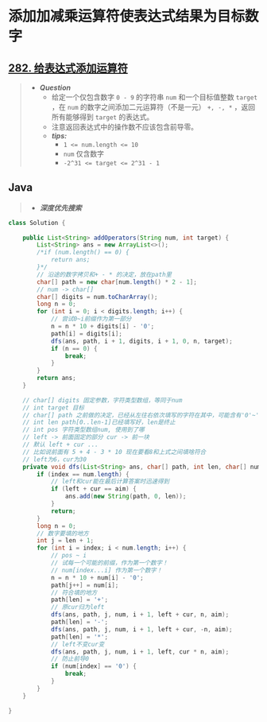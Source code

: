 # 添加加减乘运算符使表达式结果为目标数字

## [282. 给表达式添加运算符](https://leetcode.cn/problems/expression-add-operators/)

> - ***Question***
>   - 给定一个仅包含数字 `0 - 9` 的字符串 `num` 和一个目标值整数 `target` ，在 `num` 的数字之间添加二元运算符（不是一元） `+, -, *` ，返回所有能够得到 `target` 的表达式。
>   - 注意返回表达式中的操作数不应该包含前导零。
>   - ***tips:***
>     - `1 <= num.length <= 10`
>     - `num` 仅含数字
>     - `-2^31 <= target <= 2^31 - 1`

## Java

> - ***深度优先搜索***

```java
class Solution {
    
    public List<String> addOperators(String num, int target) {
        List<String> ans = new ArrayList<>();
        /*if (num.length() == 0) {
            return ans;
        }*/
        // 沿途的数字拷贝和+ - * 的决定，放在path里
        char[] path = new char[num.length() * 2 - 1];
        // num -> char[]
        char[] digits = num.toCharArray();
        long n = 0;
        for (int i = 0; i < digits.length; i++) {
            // 尝试0~i前缀作为第一部分
            n = n * 10 + digits[i] - '0';
            path[i] = digits[i];
            dfs(ans, path, i + 1, digits, i + 1, 0, n, target);
            if (n == 0) {
                break;
            }
        }
        return ans;
    }
    
    // char[] digits 固定参数，字符类型数组，等同于num
    // int target 目标
    // char[] path 之前做的决定，已经从左往右依次填写的字符在其中，可能含有'0'~'9' 与 * - +
    // int len path[0..len-1]已经填写好，len是终止
    // int pos 字符类型数组num, 使用到了哪
    // left -> 前面固定的部分 cur -> 前一块
    // 默认 left + cur ...
    // 比如说前面有 5 + 4 - 3 * 10 现在要看8和上式之间填啥符合
    // left为6，cur为30
    private void dfs(List<String> ans, char[] path, int len, char[] num, int index, long left, long cur, int aim) {
        if (index == num.length) {
            // left和cur能在最后计算答案时迅速得到
            if (left + cur == aim) {
                ans.add(new String(path, 0, len));
            }
            return;
        }
        long n = 0;
        // 数字要填的地方
        int j = len + 1;
        for (int i = index; i < num.length; i++) {
            // pos ~ i
            // 试每一个可能的前缀，作为第一个数字！
            // num[index...i] 作为第一个数字！
            n = n * 10 + num[i] - '0';
            path[j++] = num[i];
            // 符合填的地方
            path[len] = '+';
            // 原cur归为left
            dfs(ans, path, j, num, i + 1, left + cur, n, aim);
            path[len] = '-';
            dfs(ans, path, j, num, i + 1, left + cur, -n, aim);
            path[len] = '*';
            // left不变cur变
            dfs(ans, path, j, num, i + 1, left, cur * n, aim);
            // 防止前导0
            if (num[index] == '0') {
                break;
            }
        }
    }
    
}
```
